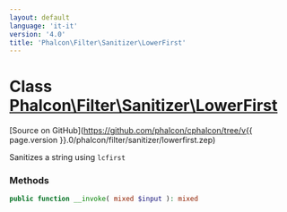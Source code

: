 ```yaml
---
layout: default
language: 'it-it'
version: '4.0'
title: 'Phalcon\Filter\Sanitizer\LowerFirst'
---
```


# Class [Phalcon\Filter\Sanitizer\LowerFirst](Phalcon_Filter_Sanitizer_LowerFirst)

[Source on GitHub](https://github.com/phalcon/cphalcon/tree/v{{ page.version }}.0/phalcon/filter/sanitizer/lowerfirst.zep)

Sanitizes a string using `lcfirst`

### Methods

```php
public function __invoke( mixed $input ): mixed
```